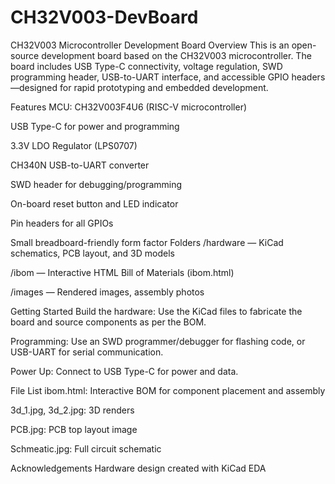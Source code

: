 # CH32V003-DevBoard
CH32V003 Microcontroller Development Board
Overview
This is an open-source development board based on the CH32V003 microcontroller. The board includes USB Type-C connectivity, voltage regulation, SWD programming header, USB-to-UART interface, and accessible GPIO headers—designed for rapid prototyping and embedded development.

Features
MCU: CH32V003F4U6 (RISC-V microcontroller)

USB Type-C for power and programming

3.3V LDO Regulator (LPS0707)

CH340N USB-to-UART converter

SWD header for debugging/programming

On-board reset button and LED indicator

Pin headers for all GPIOs

Small breadboard-friendly form factor
Folders
/hardware — KiCad schematics, PCB layout, and 3D models

/ibom — Interactive HTML Bill of Materials (ibom.html)

/images — Rendered images, assembly photos

Getting Started
Build the hardware: Use the KiCad files to fabricate the board and source components as per the BOM.

Programming: Use an SWD programmer/debugger for flashing code, or USB-UART for serial communication.

Power Up: Connect to USB Type-C for power and data.

File List
ibom.html: Interactive BOM for component placement and assembly

3d_1.jpg, 3d_2.jpg: 3D renders

PCB.jpg: PCB top layout image

Schmeatic.jpg: Full circuit schematic

Acknowledgements
Hardware design created with KiCad EDA

